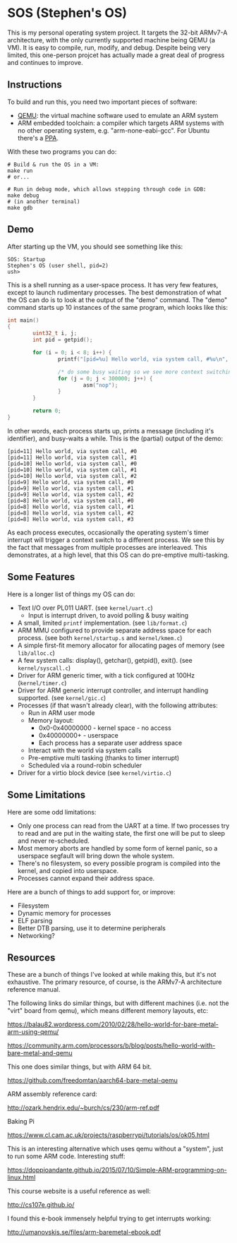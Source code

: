 SOS (Stephen's OS)
==================

This is my personal operating system project. It targets the 32-bit ARMv7-A
architecture, with the only currently supported machine being QEMU (a VM). It is
easy to compile, run, modify, and debug. Despite being very limited, this
one-person projcet has actually made a great deal of progress and continues to
improve.

Instructions
------------

To build and run this, you need two important pieces of software:

- [QEMU][qemu]: the virtual machine software used to emulate an ARM system
- ARM embedded toolchain: a compiler which targets ARM systems with no other
  operating system, e.g. "arm-none-eabi-gcc". For Ubuntu there's a [PPA][ppa].

[qemu]: https://www.qemu.org/
[ppa]: https://launchpad.net/~team-gcc-arm-embedded/+archive/ubuntu/ppa

With these two programs you can do:

    # Build & run the OS in a VM:
    make run
    # or...

    # Run in debug mode, which allows stepping through code in GDB:
    make debug
    # (in another terminal)
    make gdb

Demo
----

After starting up the VM, you should see something like this:

```
SOS: Startup
Stephen's OS (user shell, pid=2)
ush>
```

This is a shell running as a user-space process. It has very few features,
except to launch rudimentary processes. The best demonstration of what the OS
can do is to look at the output of the "demo" command. The "demo" command starts
up 10 instances of the same program, which looks like this:

```c
int main()
{
        uint32_t i, j;
        int pid = getpid();

        for (i = 0; i < 8; i++) {
                printf("[pid=%u] Hello world, via system call, #%u\n", pid, i);

                /* do some busy waiting so we see more context switching */
                for (j = 0; j < 300000; j++) {
                        asm("nop");
                }
        }

        return 0;
}
```

In other words, each process starts up, prints a message (including it's
identifier), and busy-waits a while. This is the (partial) output of the demo:

```
[pid=11] Hello world, via system call, #0
[pid=11] Hello world, via system call, #1
[pid=10] Hello world, via system call, #0
[pid=10] Hello world, via system call, #1
[pid=10] Hello world, via system call, #2
[pid=9] Hello world, via system call, #0
[pid=9] Hello world, via system call, #1
[pid=9] Hello world, via system call, #2
[pid=8] Hello world, via system call, #0
[pid=8] Hello world, via system call, #1
[pid=8] Hello world, via system call, #2
[pid=8] Hello world, via system call, #3
```

As each process executes, occasionally the operating system's timer interrupt
will trigger a context switch to a different process. We see this by the fact
that messages from multiple processes are interleaved. This demonstrates, at a
high level, that this OS can do pre-emptive multi-tasking.

Some Features
-------------

Here is a longer list of things my OS can do:

* Text I/O over PL011 UART. (see `kernel/uart.c`)
  - Input is interrupt driven, to avoid polling & busy waiting
* A small, limited `printf` implementation. (see `lib/format.c`)
* ARM MMU configured to provide separate address space for each process. (see
  both `kernel/startup.s` and `kernel/kmem.c`)
* A simple first-fit memory allocator for allocating pages of memory (see
  `lib/alloc.c`)
* A few system calls: display(), getchar(), getpid(), exit(). (see
  `kernel/syscall.c`)
* Driver for ARM generic timer, with a tick configured at 100Hz
  (`kernel/timer.c`)
* Driver for ARM generic interrupt controller, and interrupt handling supported.
  (see `kernel/gic.c`)
* Processes (if that wasn't already clear), with the following attributes:
  - Run in ARM user mode
  - Memory layout:
    - 0x0-0x40000000 - kernel space - no access
    - 0x40000000+ - userspace
    - Each process has a separate user address space
  - Interact with the world via system calls
  - Pre-emptive multi tasking (thanks to timer interrupt)
  - Scheduled via a round-robin scheduler
* Driver for a virtio block device (see `kernel/virtio.c`)

Some Limitations
----------------

Here are some odd limitations:

* Only one process can read from the UART at a time. If two processes try to
  read and are put in the waiting state, the first one will be put to sleep and
  never re-scheduled.
* Most memory aborts are handled by some form of kernel panic, so a userspace
  segfault will bring down the whole system.
* There's no filesystem, so every possible program is compiled into the kernel,
  and copied into userspace.
* Processes cannot expand their address space.

Here are a bunch of things to add support for, or improve:

* Filesystem
* Dynamic memory for processes
* ELF parsing
* Better DTB parsing, use it to determine peripherals
* Networking?

Resources
---------

These are a bunch of things I've looked at while making this, but it's not
exhaustive. The primary resource, of course, is the ARMv7-A architecture
reference manual.

The following links do similar things, but with different machines (i.e. not the
"virt" board from qemu), which means different memory layouts, etc:

https://balau82.wordpress.com/2010/02/28/hello-world-for-bare-metal-arm-using-qemu/

https://community.arm.com/processors/b/blog/posts/hello-world-with-bare-metal-and-qemu

This one does similar things, but with ARM 64 bit.

https://github.com/freedomtan/aarch64-bare-metal-qemu

ARM assembly reference card:

http://ozark.hendrix.edu/~burch/cs/230/arm-ref.pdf

Baking Pi

https://www.cl.cam.ac.uk/projects/raspberrypi/tutorials/os/ok05.html

This is an interesting alternative which uses qemu without a "system", just to
run some ARM code. Interesting stuff:

https://doppioandante.github.io/2015/07/10/Simple-ARM-programming-on-linux.html

This course website is a useful reference as well:

http://cs107e.github.io/

I found this e-book immensely helpful trying to get interrupts working:

http://umanovskis.se/files/arm-baremetal-ebook.pdf
